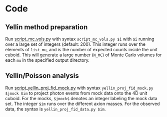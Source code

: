 # Code

## Yellin method preparation

Run [script_mc_vols.py](script_mc_vols.py) with syntax `script_mc_vols.py $i` with `$i` running over a large set of integers (default: 200). This integer runs over the elements of `list_mu`, and is the number of expected counts inside the unit cuboid. This will generate a large number (`N_MC`) of Monte Carlo volumes for each `mu` in the specified output directory.

## Yellin/Poisson analysis

Run [script_yellin_proj_fid_mock.py](script_yellin_proj_fid_mock.py) with syntax `yellin_proj_fid_mock.py $jmock $im` to project photon events from mock data onto the 4D unit cuboid. For the mocks, `$jmock$` denotes an integer labeling the mock data set. The integer `$im` runs over the different axion masses. For the observed data, the syntax is `yellin_proj_fid_data.py $im`.

